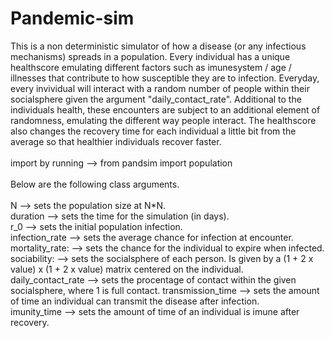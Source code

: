 # Pandemic-sim
This is a non deterministic simulator of how a disease (or any infectious mechanisms) spreads in a population. Every individual has a unique healthscore emulating different factors such as imunesystem / age / illnesses that contribute to how susceptible they are to infection. Everyday, every invividual will interact with a random number of people within their socialsphere given the argument "daily_contact_rate". Additional to the individuals health, these encounters are subject to an additional element of randomness, emulating the different way people interact. The healthscore also changes the recovery time for each individual a little bit from the average so that healthier individuals recover faster.  <br> <br>
import by running --> from pandsim import population <br><br>
Below are the following class arguments. <br><br>
N                  --> sets the population size at N*N. <br>
duration           --> sets the time for the simulation (in days). <br>
r_0                --> sets the initial population infection. <br>
infection_rate     --> sets the average chance for infection at encounter. <br>
mortality_rate:    --> sets the chance for the individual to expire when infected. <br>
sociability:       --> sets the socialsphere of each person. Is given by a (1 + 2 x value) x (1 + 2 x value) matrix centered on the individual. <br>
daily_contact_rate --> sets the procentage of contact within the given socialsphere, where 1 is full contact. 
transmission_time  --> sets the amount of time an individual can transmit the disease after infection. <br>
imunity_time       --> sets the amount of time of an individual is imune after recovery. <br>
